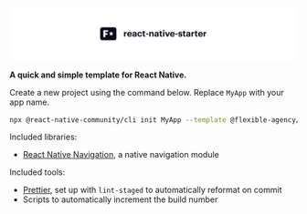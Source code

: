 ![React Native starter](.github/banner.svg)

**A quick and simple template for React Native.**

Create a new project using the command below. Replace `MyApp` with your app name.

```sh
npx @react-native-community/cli init MyApp --template @flexible-agency/react-native-starter --version 0.63.0-rc.1
```

Included libraries:

* [React Native Navigation](https://wix.github.io/react-native-navigation/), a native navigation module

Included tools:

* [Prettier](https://prettier.io/), set up with `lint-staged` to automatically reformat on commit
* Scripts to automatically increment the build number
